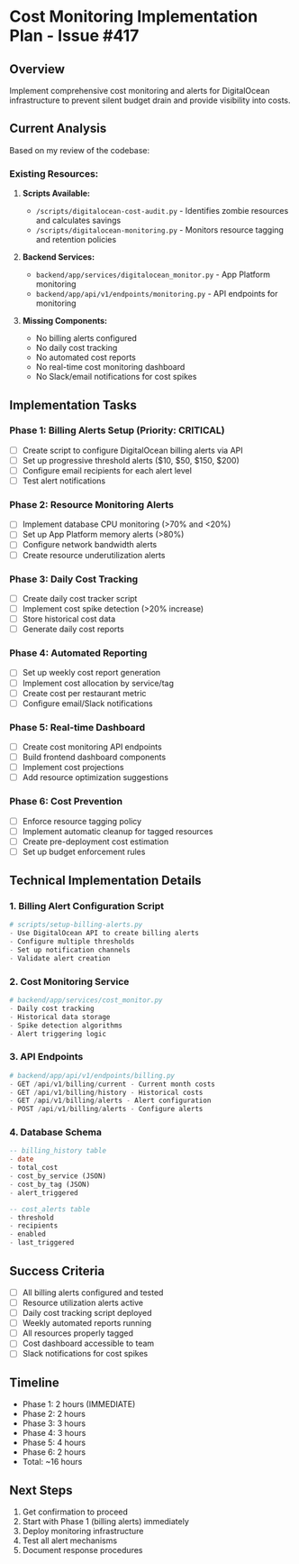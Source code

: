 # Cost Monitoring Implementation Plan - Issue #417

## Overview
Implement comprehensive cost monitoring and alerts for DigitalOcean infrastructure to prevent silent budget drain and provide visibility into costs.

## Current Analysis
Based on my review of the codebase:

### Existing Resources:
1. **Scripts Available:**
   - `/scripts/digitalocean-cost-audit.py` - Identifies zombie resources and calculates savings
   - `/scripts/digitalocean-monitoring.py` - Monitors resource tagging and retention policies
   
2. **Backend Services:**
   - `backend/app/services/digitalocean_monitor.py` - App Platform monitoring
   - `backend/app/api/v1/endpoints/monitoring.py` - API endpoints for monitoring

3. **Missing Components:**
   - No billing alerts configured
   - No daily cost tracking
   - No automated cost reports
   - No real-time cost monitoring dashboard
   - No Slack/email notifications for cost spikes

## Implementation Tasks

### Phase 1: Billing Alerts Setup (Priority: CRITICAL)
- [ ] Create script to configure DigitalOcean billing alerts via API
- [ ] Set up progressive threshold alerts ($10, $50, $150, $200)
- [ ] Configure email recipients for each alert level
- [ ] Test alert notifications

### Phase 2: Resource Monitoring Alerts
- [ ] Implement database CPU monitoring (>70% and <20%)
- [ ] Set up App Platform memory alerts (>80%)
- [ ] Configure network bandwidth alerts
- [ ] Create resource underutilization alerts

### Phase 3: Daily Cost Tracking
- [ ] Create daily cost tracker script
- [ ] Implement cost spike detection (>20% increase)
- [ ] Store historical cost data
- [ ] Generate daily cost reports

### Phase 4: Automated Reporting
- [ ] Set up weekly cost report generation
- [ ] Implement cost allocation by service/tag
- [ ] Create cost per restaurant metric
- [ ] Configure email/Slack notifications

### Phase 5: Real-time Dashboard
- [ ] Create cost monitoring API endpoints
- [ ] Build frontend dashboard components
- [ ] Implement cost projections
- [ ] Add resource optimization suggestions

### Phase 6: Cost Prevention
- [ ] Enforce resource tagging policy
- [ ] Implement automatic cleanup for tagged resources
- [ ] Create pre-deployment cost estimation
- [ ] Set up budget enforcement rules

## Technical Implementation Details

### 1. Billing Alert Configuration Script
```python
# scripts/setup-billing-alerts.py
- Use DigitalOcean API to create billing alerts
- Configure multiple thresholds
- Set up notification channels
- Validate alert creation
```

### 2. Cost Monitoring Service
```python
# backend/app/services/cost_monitor.py
- Daily cost tracking
- Historical data storage
- Spike detection algorithms
- Alert triggering logic
```

### 3. API Endpoints
```python
# backend/app/api/v1/endpoints/billing.py
- GET /api/v1/billing/current - Current month costs
- GET /api/v1/billing/history - Historical costs
- GET /api/v1/billing/alerts - Alert configuration
- POST /api/v1/billing/alerts - Configure alerts
```

### 4. Database Schema
```sql
-- billing_history table
- date
- total_cost
- cost_by_service (JSON)
- cost_by_tag (JSON)
- alert_triggered

-- cost_alerts table
- threshold
- recipients
- enabled
- last_triggered
```

## Success Criteria
- [ ] All billing alerts configured and tested
- [ ] Resource utilization alerts active
- [ ] Daily cost tracking script deployed
- [ ] Weekly automated reports running
- [ ] All resources properly tagged
- [ ] Cost dashboard accessible to team
- [ ] Slack notifications for cost spikes

## Timeline
- Phase 1: 2 hours (IMMEDIATE)
- Phase 2: 2 hours
- Phase 3: 3 hours
- Phase 4: 3 hours
- Phase 5: 4 hours
- Phase 6: 2 hours
- Total: ~16 hours

## Next Steps
1. Get confirmation to proceed
2. Start with Phase 1 (billing alerts) immediately
3. Deploy monitoring infrastructure
4. Test all alert mechanisms
5. Document response procedures